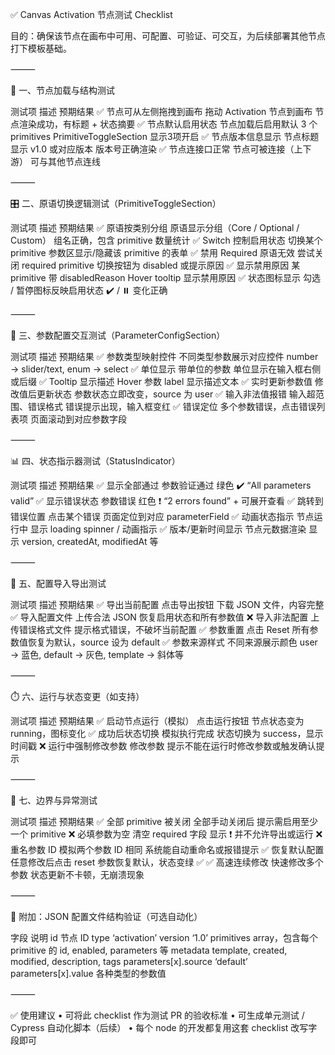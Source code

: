 
✅ Canvas Activation 节点测试 Checklist

目的：确保该节点在画布中可用、可配置、可验证、可交互，为后续部署其他节点打下模板基础。

⸻

🧩 一、节点加载与结构测试

测试项	描述	预期结果
✅ 节点可从左侧拖拽到画布	拖动 Activation 节点到画布	节点渲染成功，有标题 + 状态摘要
✅ 节点默认启用状态	节点加载后启用默认 3 个 primitives	PrimitiveToggleSection 显示3项开启
✅ 节点版本信息显示	节点标题显示 v1.0 或对应版本	版本号正确渲染
✅ 节点连接口正常	节点可被连接（上下游）	可与其他节点连线



⸻

🎛️ 二、原语切换逻辑测试（PrimitiveToggleSection）

测试项	描述	预期结果
✅ 原语按类别分组	原语显示分组（Core / Optional / Custom）	组名正确，包含 primitive 数量统计
✅ Switch 控制启用状态	切换某个 primitive	参数区显示/隐藏该 primitive 的表单
✅ 禁用 Required 原语无效	尝试关闭 required primitive	切换按钮为 disabled 或提示原因
✅ 显示禁用原因	某 primitive 带 disabledReason	Hover tooltip 显示禁用原因
✅ 状态图标显示	勾选 / 暂停图标反映启用状态	✔️ / ⏸️ 变化正确



⸻

🧮 三、参数配置交互测试（ParameterConfigSection）

测试项	描述	预期结果
✅ 参数类型映射控件	不同类型参数展示对应控件	number → slider/text, enum → select
✅ 单位显示	带单位的参数	单位显示在输入框右侧或后缀
✅ Tooltip 显示描述	Hover 参数 label	显示描述文本
✅ 实时更新参数值	修改值后更新状态	参数状态立即改变，source 为 user
✅ 输入非法值报错	输入超范围、错误格式	错误提示出现，输入框变红
✅ 错误定位	多个参数错误，点击错误列表项	页面滚动到对应参数字段



⸻

📊 四、状态指示器测试（StatusIndicator）

测试项	描述	预期结果
✅ 显示全部通过	参数验证通过	绿色 ✔️ “All parameters valid”
✅ 显示错误状态	参数错误	红色 ❗ “2 errors found” + 可展开查看
✅ 跳转到错误位置	点击某个错误	页面定位到对应 parameterField
✅ 动画状态指示	节点运行中	显示 loading spinner / 动画指示
✅ 版本/更新时间显示	节点元数据渲染	显示 version, createdAt, modifiedAt 等



⸻

💾 五、配置导入导出测试

测试项	描述	预期结果
✅ 导出当前配置	点击导出按钮	下载 JSON 文件，内容完整
✅ 导入配置文件	上传合法 JSON	恢复启用状态和所有参数值
❌ 导入非法配置	上传错误格式文件	提示格式错误，不破坏当前配置
✅ 参数重置	点击 Reset	所有参数值恢复为默认，source 设为 default
✅ 参数来源样式	不同来源展示颜色	user → 蓝色, default → 灰色, template → 斜体等



⸻

⏱️ 六、运行与状态变更（如支持）

测试项	描述	预期结果
✅ 启动节点运行（模拟）	点击运行按钮	节点状态变为 running，图标变化
✅ 成功后状态切换	模拟执行完成	状态切换为 success，显示时间戳
❌ 运行中强制修改参数	修改参数	提示不能在运行时修改参数或触发确认提示



⸻

🧪 七、边界与异常测试

测试项	描述	预期结果
✅ 全部 primitive 被关闭	全部手动关闭后	提示需启用至少一个 primitive
❌ 必填参数为空	清空 required 字段	显示 ❗ 并不允许导出或运行
❌ 重名参数 ID	模拟两个参数 ID 相同	系统能自动重命名或报错提示
✅ 恢复默认配置	任意修改后点击 reset	参数恢复默认，状态变绿 ✅
✅ 高速连续修改	快速修改多个参数	状态更新不卡顿，无崩溃现象



⸻

📄 附加：JSON 配置文件结构验证（可选自动化）

字段	说明
id	节点 ID
type	‘activation’
version	‘1.0’
primitives	array，包含每个 primitive 的 id, enabled, parameters 等
metadata	template, created, modified, description, tags
parameters[x].source	‘default’
parameters[x].value	各种类型的参数值



⸻

✅ 使用建议
	•	可将此 checklist 作为测试 PR 的验收标准
	•	可生成单元测试 / Cypress 自动化脚本（后续）
	•	每个 node 的开发都复用这套 checklist 改写字段即可

